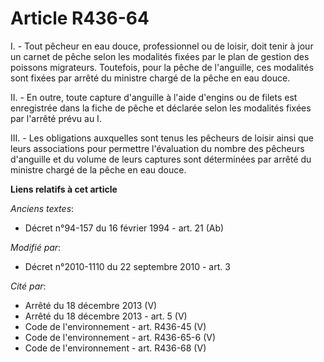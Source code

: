 # Article R436-64

I. - Tout pêcheur en eau douce, professionnel ou de loisir, doit tenir à jour un carnet de pêche selon les modalités fixées
par le plan de gestion des poissons migrateurs. Toutefois, pour la pêche de l'anguille, ces modalités sont fixées par arrêté
du ministre chargé de la pêche en eau douce.

II. - En outre, toute capture d'anguille à l'aide d'engins ou de filets est enregistrée dans la fiche de pêche et déclarée
selon les modalités fixées par l'arrêté prévu au I.

III. - Les obligations auxquelles sont tenus les pêcheurs de loisir ainsi que leurs associations pour permettre l'évaluation
du nombre des pêcheurs d'anguille et du volume de leurs captures sont déterminées par arrêté du ministre chargé de la pêche
en eau douce.

**Liens relatifs à cet article**

_Anciens textes_:

  - Décret n°94-157 du 16 février 1994 - art. 21 (Ab)

_Modifié par_:

  - Décret n°2010-1110 du 22 septembre 2010 - art. 3

_Cité par_:

  - Arrêté du 18 décembre 2013 (V)
  - Arrêté du 18 décembre 2013 - art. 5 (V)
  - Code de l'environnement - art. R436-45 (V)
  - Code de l'environnement - art. R436-65-6 (V)
  - Code de l'environnement - art. R436-68 (V)
